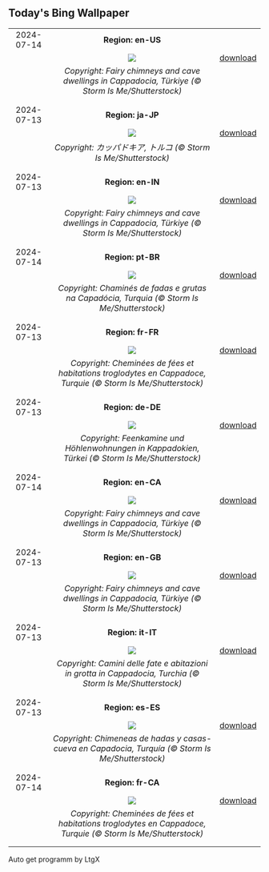 ## Today's Bing Wallpaper
|      |      |      |
| :----: | :----: | :----: |
|2024-07-14|**Region: en-US**||
||![](https://www.bing.com/th?id=OHR.CappadociaRocks_EN-US8162611189_UHD.jpg&pid=hp&w=1152&h=648&rs=1&c=4)| [download](https://www.bing.com/th?id=OHR.CappadociaRocks_EN-US8162611189_UHD.jpg)|
||*Copyright: Fairy chimneys and cave dwellings in Cappadocia, Türkiye (© Storm Is Me/Shutterstock)*
||
|||
|2024-07-13|**Region: ja-JP**||
||![](https://www.bing.com/th?id=OHR.CappadociaRocks_JA-JP5563518724_UHD.jpg&pid=hp&w=1152&h=648&rs=1&c=4)| [download](https://www.bing.com/th?id=OHR.CappadociaRocks_JA-JP5563518724_UHD.jpg)|
||*Copyright: カッパドキア, トルコ (© Storm Is Me/Shutterstock)*
||
|||
|2024-07-13|**Region: en-IN**||
||![](https://www.bing.com/th?id=OHR.CappadociaRocks_EN-IN8308543174_UHD.jpg&pid=hp&w=1152&h=648&rs=1&c=4)| [download](https://www.bing.com/th?id=OHR.CappadociaRocks_EN-IN8308543174_UHD.jpg)|
||*Copyright: Fairy chimneys and cave dwellings in Cappadocia, Türkiye (© Storm Is Me/Shutterstock)*
||
|||
|2024-07-14|**Region: pt-BR**||
||![](https://www.bing.com/th?id=OHR.CappadociaRocks_PT-BR0064255602_UHD.jpg&pid=hp&w=1152&h=648&rs=1&c=4)| [download](https://www.bing.com/th?id=OHR.CappadociaRocks_PT-BR0064255602_UHD.jpg)|
||*Copyright: Chaminés de fadas e grutas na Capadócia, Turquia (© Storm Is Me/Shutterstock)*
||
|||
|2024-07-13|**Region: fr-FR**||
||![](https://www.bing.com/th?id=OHR.CappadociaRocks_FR-FR1620184980_UHD.jpg&pid=hp&w=1152&h=648&rs=1&c=4)| [download](https://www.bing.com/th?id=OHR.CappadociaRocks_FR-FR1620184980_UHD.jpg)|
||*Copyright: Cheminées de fées et habitations troglodytes en Cappadoce, Turquie (© Storm Is Me/Shutterstock)*
||
|||
|2024-07-13|**Region: de-DE**||
||![](https://www.bing.com/th?id=OHR.CappadociaRocks_DE-DE6351998618_UHD.jpg&pid=hp&w=1152&h=648&rs=1&c=4)| [download](https://www.bing.com/th?id=OHR.CappadociaRocks_DE-DE6351998618_UHD.jpg)|
||*Copyright: Feenkamine und Höhlenwohnungen in Kappadokien, Türkei (© Storm Is Me/Shutterstock)*
||
|||
|2024-07-14|**Region: en-CA**||
||![](https://www.bing.com/th?id=OHR.CappadociaRocks_EN-CA1807054291_UHD.jpg&pid=hp&w=1152&h=648&rs=1&c=4)| [download](https://www.bing.com/th?id=OHR.CappadociaRocks_EN-CA1807054291_UHD.jpg)|
||*Copyright: Fairy chimneys and cave dwellings in Cappadocia, Türkiye (© Storm Is Me/Shutterstock)*
||
|||
|2024-07-13|**Region: en-GB**||
||![](https://www.bing.com/th?id=OHR.CappadociaRocks_EN-GB3775326662_UHD.jpg&pid=hp&w=1152&h=648&rs=1&c=4)| [download](https://www.bing.com/th?id=OHR.CappadociaRocks_EN-GB3775326662_UHD.jpg)|
||*Copyright: Fairy chimneys and cave dwellings in Cappadocia, Türkiye (© Storm Is Me/Shutterstock)*
||
|||
|2024-07-13|**Region: it-IT**||
||![](https://www.bing.com/th?id=OHR.CappadociaRocks_IT-IT4089475911_UHD.jpg&pid=hp&w=1152&h=648&rs=1&c=4)| [download](https://www.bing.com/th?id=OHR.CappadociaRocks_IT-IT4089475911_UHD.jpg)|
||*Copyright: Camini delle fate e abitazioni in grotta in Cappadocia, Turchia (© Storm Is Me/Shutterstock)*
||
|||
|2024-07-13|**Region: es-ES**||
||![](https://www.bing.com/th?id=OHR.CappadociaRocks_ES-ES4124443837_UHD.jpg&pid=hp&w=1152&h=648&rs=1&c=4)| [download](https://www.bing.com/th?id=OHR.CappadociaRocks_ES-ES4124443837_UHD.jpg)|
||*Copyright: Chimeneas de hadas y casas-cueva en Capadocia, Turquía (© Storm Is Me/Shutterstock)*
||
|||
|2024-07-14|**Region: fr-CA**||
||![](https://www.bing.com/th?id=OHR.CappadociaRocks_FR-CA8969564790_UHD.jpg&pid=hp&w=1152&h=648&rs=1&c=4)| [download](https://www.bing.com/th?id=OHR.CappadociaRocks_FR-CA8969564790_UHD.jpg)|
||*Copyright: Cheminées de fées et habitations troglodytes en Cappadoce, Turquie (© Storm Is Me/Shutterstock)*
||
|||

Auto get programm by LtgX
